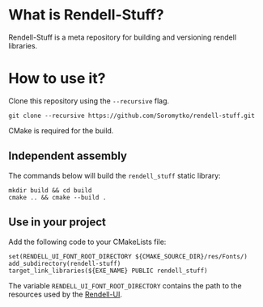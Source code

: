 # What is Rendell-Stuff?
Rendell-Stuff is a meta repository for building and versioning rendell libraries.

# How to use it?

Clone this repository using the ```--recursive``` flag.

```
git clone --recursive https://github.com/Soromytko/rendell-stuff.git
```

CMake is required for the build.

## Independent assembly 

The commands below will build the ```rendell_stuff``` static library:

```
mkdir build && cd build
cmake .. && cmake --build .
```

## Use in your project

Add the following code to your CMakeLists file:
```
set(RENDELL_UI_FONT_ROOT_DIRECTORY ${CMAKE_SOURCE_DIR}/res/Fonts/)
add_subdirectory(rendell-stuff)
target_link_libraries(${EXE_NAME} PUBLIC rendell_stuff)
```

The variable ```RENDELL_UI_FONT_ROOT_DIRECTORY``` contains the path to the resources used by the [Rendell-UI](https://github.com/Soromytko/).

